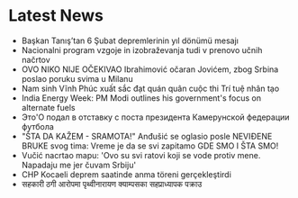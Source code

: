 # Latest News
-  Başkan Tanış’tan 6 Şubat depremlerinin yıl dönümü mesajı
-  Nacionalni program vzgoje in izobraževanja tudi v prenovo učnih načrtov
-  OVO NIKO NIJE OČEKIVAO Ibrahimović očaran Jovićem, zbog Srbina poslao poruku svima u Milanu
-  Nam sinh Vĩnh Phúc xuất sắc đạt quán quân cuộc thi Trí tuệ nhân tạo
-  India Energy Week: PM Modi outlines his government's focus on alternate fuels
-  Это'О подал в отставку с поста президента Камерунской федерации футбола
-  "ŠTA DA KAŽEM - SRAMOTA!" Anđušić se oglasio posle NEVIĐENE BRUKE svog tima: Vreme je da se svi zapitamo GDE SMO I ŠTA SMO!
-  Vučić nacrtao mapu: 'Ovo su svi ratovi koji se vode protiv mene. Napadaju me jer čuvam Srbiju'
-  CHP Kocaeli deprem saatinde anma töreni gerçekleştirdi
-  सहकारी ठगी आरोपमा पृथ्वीनारायण क्याम्पसका सहप्राध्यापक पक्राउ

